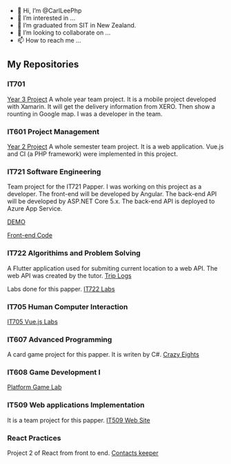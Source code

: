 - 👋 Hi, I’m @CarlLeePhp
- 👀 I’m interested in ...
- 🌱 I’m graduated from SIT in New Zealand.
- 💞️ I’m looking to collaborate on ...
- 📫 How to reach me ...

## My Repositories

### IT701
[Year 3 Project](https://github.com/CarlLeePhp/DeliveryMapApp)
A whole year team project. It is a mobile project developed with Xamarin.
It will get the delivery information from XERO. Then show a rounting in Google map.
I was a developer in the team.

### IT601 Project Management
[Year 2 Project](https://github.com/CarlLeePhp/601Project)
A whole semester team project. It is a web application. Vue.js and CI (a PHP framework) were implemented in this project.


### IT721 Software Engineering
Team project for the IT721 Papper. I was working on this project as a developer. The front-end will be developed by Angular. The back-end API will be developed by ASP.NET Core 5.x. The back-end API is deployed to Azure App Service.

[DEMO](https://gentle-dune-095572400.azurestaticapps.net/)

[Front-end Code](https://github.com/CarlLeePhp/sharing-app)


### IT722 Algorithims and Problem Solving

A Flutter application used for submiting current location to a web API. The web API was created by the tutor.
[Trip Logs](https://github.com/CarlLeePhp/it722_trip_logs)

Labs done for this papper.
[IT722 Labs](https://github.com/CarlLeePhp/IT722)

### IT705 Human Computer Interaction
[IT705 Vue.js Labs](https://github.com/CarlLeePhp/IT705Vue)

### IT607 Advanced Programming
A card game project for this papper. It is writen by C#.
[Crazy Eights](https://github.com/CarlLeePhp/CrazyEights)

### IT608 Game Development I
[Platform Game Lab](https://github.com/CarlLeePhp/608Project)


### IT509 Web applications Implementation
It is a team project for this papper.
[IT509 Web Site](https://github.com/CarlLeePhp/509_WebProject)


### React Practices

Project 2 of React from front to end.
[Contacts keeper](https://github.com/CarlLeePhp/contacts-keeper)


<!---
CarlLeePhp/CarlLeePhp is a ✨ special ✨ repository because its `README.md` (this file) appears on your GitHub profile.
You can click the Preview link to take a look at your changes.
--->
